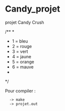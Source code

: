# Candy_projet
projet Candy Crush

/**
 * 
 * 1 = bleu
 * 2 = rouge
 * 3 = vert
 * 4 = jaune
 * 5 = orange
 * 6 = mauve  
 * 
 */


Pour compiler :
      
      -> make
      -> projet.out
